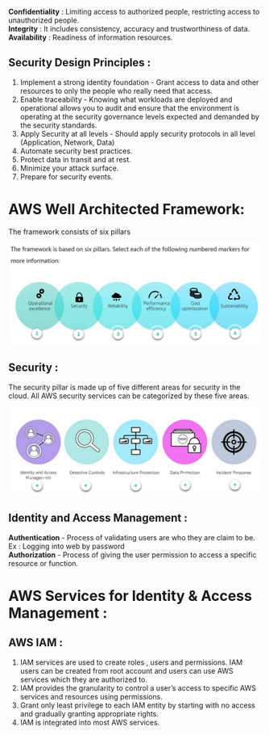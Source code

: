 **Confidentiality** : Limiting access to authorized people, restricting access to unauthorized people.<br>
**Integrity** : It includes consistency, accuracy and trustworthiness of data.<br>
**Availability** : Readiness of information resources.<br>

## Security Design Principles :<br>

1. Implement a strong identity foundation - Grant access to data and other resources to only the people who really need that access.<br>
2. Enable traceability - Knowing what workloads are deployed and operational allows you to audit and ensure that the environment is operating at the security governance levels expected and demanded by the security standards.<br>
3. Apply Security at all levels - Should apply security protocols in all level (Application, Network, Data)<br>
4. Automate security best practices.<br>
5. Protect data in transit and at rest.<br>
6. Minimize your attack surface.<br>
7. Prepare for security events.<br>

# AWS Well Architected Framework:

The framework consists of six pillars 

![Framework](https://github.com/arjun1131/AWS-SAA-C-03-Notes/blob/main/AWS%20Images/6%20pillars%20of%20AWS.png)

## Security :<br>

The security pillar is made up of five different areas for security in the cloud. All AWS security services can be categorized by these five areas.

![Security](https://github.com/arjun1131/AWS-SAA-C-03-Notes/blob/main/AWS%20Images/AWS%20Security.png)

## Identity and Access Management :<br>

**Authentication** - Process of validating users are who they are claim to be. Ex : Logging into web by password<br>
**Authorization** - Process of giving the user permission to access a specific resource or function.<br>

# AWS Services for Identity & Access Management :

## AWS IAM :

1. IAM services are used to create roles , users and permissions. IAM users can be created from root account and users can use AWS services which they are authorized to. <br>
2. IAM provides the granularity to control a user’s access to specific AWS services and resources using permissions.<br>
3. Grant only least privilege to each IAM entity by starting with no access and gradually granting appropriate rights.<br>
4. IAM is integrated into most AWS services.<br>
